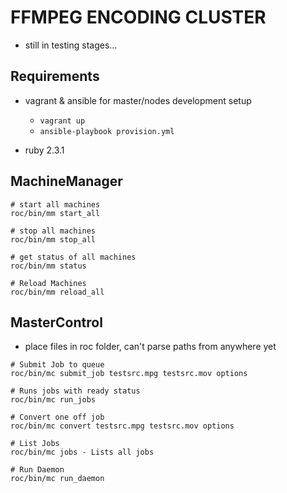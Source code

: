 # FFMPEG ENCODING CLUSTER
- still in testing stages...

## Requirements
- vagrant & ansible for master/nodes development setup
  - ```vagrant up```
  - ```ansible-playbook provision.yml```

- ruby 2.3.1


## MachineManager
```
# start all machines
roc/bin/mm start_all

# stop all machines
roc/bin/mm stop_all

# get status of all machines
roc/bin/mm status

# Reload Machines
roc/bin/mm reload_all
```

## MasterControl
- place files in roc folder, can't parse paths from anywhere yet
```
# Submit Job to queue
roc/bin/mc submit_job testsrc.mpg testsrc.mov options

# Runs jobs with ready status
roc/bin/mc run_jobs

# Convert one off job
roc/bin/mc convert testsrc.mpg testsrc.mov options

# List Jobs
roc/bin/mc jobs - Lists all jobs

# Run Daemon
roc/bin/mc run_daemon
```
